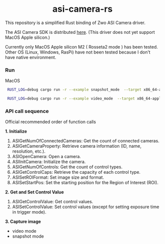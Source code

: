 <div align=center>
    <h1>asi-camera-rs</h1>
</div>

 This repository is a simplified Rust binding of Zwo ASI Camera driver.
 
The ASI Camera SDK is distributed [here](https://www.zwoastro.com/downloads/developers).
(This driver does not yet support MacOS Apple silicon.)

Currently only MacOS Apple silicon M2 ( Rosseta2 mode ) has been tested.
Other OS (Linux, Windows, RasPi) have not been tested because I don't have native environment.

### Run

MacOS
```zsh
 RUST_LOG=debug cargo run -r --example snapshot_mode  --target x86_64-apple-darwin

 RUST_LOG=debug cargo run -r --example video_mode  --target x86_64-apple-darwin
```


### API call sequence


Official recommended order of function calls

__1. Initialize__

1. ASIGetNumOfConnectedCameras: Get the count of connected cameras.
2. ASIGetCameraProperty: Retrieve camera information (ID, name, resolution, etc.).
3. ASIOpenCamera: Open a camera.
4. ASIInitCamera: Initialize the camera.
5. ASIGetNumOfControls: Get the count of control types.
6. ASIGetControlCaps: Retrieve the capacity of each control type.
7. ASISetROIFormat: Set image size and format.
8. ASISetStartPos: Set the starting position for the Region of Interest (ROI).


__2. Get and Set Control Value__

1. ASIGetControlValue: Get control values.
1. ASISetControlValue: Set control values (except for setting exposure time in trigger mode).

__3. Capture image__

- video mode
- snapshot mode